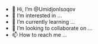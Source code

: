 - 👋 Hi, I’m @UmidjonIsoqov
- 👀 I’m interested in ...
- 🌱 I’m currently learning ...
- 💞️ I’m looking to collaborate on ...
- 📫 How to reach me ...

<!---
UmidjonIsoqov/UmidjonIsoqov is a ✨ special ✨ repository because its `README.md` (this file) appears on your GitHub profile.
You can click the Preview link to take a look at your changes.
--->
